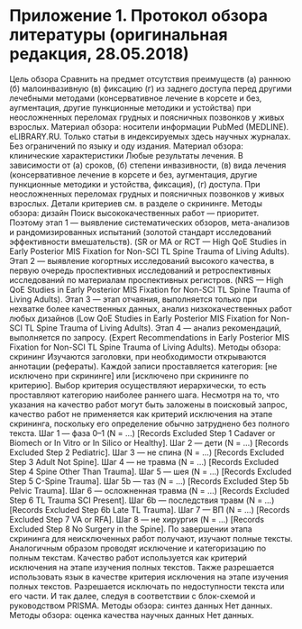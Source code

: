 # Приложение 1. Протокол обзора литературы (оригинальная редакция, 28.05.2018)
Цель обзора
Сравнить на предмет отсутствия преимуществ (а) раннюю (б) малоинвазивную (в) фиксацию (г) из заднего доступа перед другими лечебными методами (консервативное лечение в корсете и без, аугментация, другие пункционные методики и устойства) при неосложненных переломах грудных и поясничных позвонков у живых взрослых.
Материал обзора: носители информации
PubMed (MEDLINE).
eLIBRARY.RU.
Только статьи в индексируемых здесь научных журналах.
Без ограничений по языку и оду издания.
Материал обзора: клинические характеристики
Любые результаты лечения.
В зависимости от (а) сроков, (б) степени инвазивности, (в) вида лечения (консервативное лечение в корсете и без, аугментация, другие пункционные методики и устойства, фиксация), (г) доступа.
При неосложненных переломах грудных и поясничных позвонков у живых взрослых.
Детали критериев см. в разделе о скрининге.
Методы обзора: дизайн
Поиск высококачественных работ — приоритет.
Поэтому этап 1 — выявление систематических обзоров, мета-анализов и рандомизированных испытаний (золотой стандарт исследований эффективности вмешательств).
(SR or MA or RCT — High QoE Studies in Early Posterior MIS Fixation for Non-SCI TL Spine Trauma of Living Adults).
Этап 2 — выявление когортных исследований высокого качества, в первую очередь проспективных исследований и ретроспективных исследований по материалам проспективных регистров.
(NRS — High QoE Studies in Early Posterior MIS Fixation for Non-SCI TL Spine Trauma of Living Adults).
Этап 3 — этап отчаяния, выполняется только при нехватке более качественных данных, анализ низкокачественных работ любых дизайнов
(Low QoE Studies in Early Posterior MIS Fixation for Non-SCI TL Spine Trauma of Living Adults).
Этап 4 — анализ рекомендаций, выполняется по запросу.
(Expert Recommendations in Early Posterior MIS Fixation for Non-SCI TL Spine Trauma of Living Adults).
Методы обзора: скрининг
Изучаются заголовки, при необходимости открываются аннотации (рефераты).
Каждой записи проставляется категория: [не исключено при скрининге] или [исключено при скрининге по критерию].
Выбор критерия осуществляют иерархически, то есть проставляют категорию наиболее раннего шага.
Несмотря на то, что указания на качество работ могут быть заложены в поисковый запрос, качество работ не применяется как критерий исключения на этапе скрининга, поскольку его определение обычно затруднено без полного текста.
Шаг 1 — фаза 0–1 (N = …) [Records Excluded Step 1 Cadaver or Biomech or In Vitro or In Silico or Healthy].
Шаг 2 — дети (N = …) [Records Excluded Step 2 Pediatric].
Шаг 3 — не спина (N = …) [Records Excluded Step 3 Adult Not Spine].
Шаг 4 — не травма (N = …) [Records Excluded Step 4 Spine Other Than Trauma].
Шаг 5 — шея (N = …) [Records Excluded Step 5 C-Spine Trauma].
Шаг 5b — таз (N = …) [Records Excluded Step 5b Pelvic Trauma].
Шаг 6 — осложненная травма (N = …) [Records Excluded Step 6 TL Trauma SCI Present].
Шаг 6b — последствия травм (N = …) [Records Excluded Step 6b Late TL Trauma].
Шаг 7 — ВП (N = …) [Records Excluded Step 7 VA or RFA].
Шаг 8 — не хирургия (N = …) [Records Excluded Step 8 No Surgery in the Spine].
По завершении этапа скрининга для неисключенных работ получают, изучают полные тексты.
Аналогичным образом проводят исключение и категоризацию по полным текстам.
Качество работ используется как критерий исключения на этапе изучения полных текстов.
Также разрешается использовать язык в качестве критерия исключения на этапе изучения полных текстов.
Разрешается исключать по недоступности текста или его части.
И так далее, следуя в соответствии с блок-схемой и руководством PRISMA.
Методы обзора: синтез данных
Нет данных.
Методы обзора: оценка качества научных данных
Нет данных.